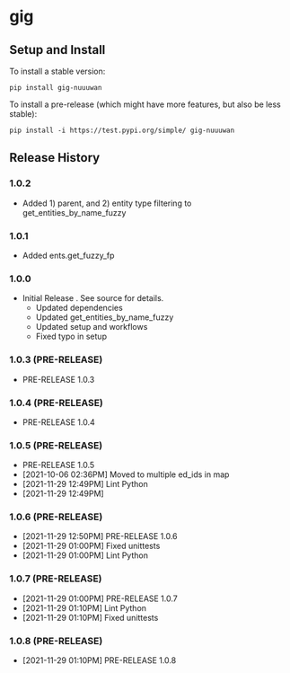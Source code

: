 # gig

## Setup and Install

To install a stable version:

```
pip install gig-nuuuwan
```

To install a pre-release (which might have more features, but also be
less stable):

```
pip install -i https://test.pypi.org/simple/ gig-nuuuwan
```

## Release History

### 1.0.2

*  Added 1) parent, and 2) entity type filtering to get_entities_by_name_fuzzy

### 1.0.1

* Added ents.get_fuzzy_fp

### 1.0.0

* Initial Release . See source for details.
  * Updated dependencies
  * Updated get_entities_by_name_fuzzy
  * Updated setup and workflows
  * Fixed typo in setup
### 1.0.3 (PRE-RELEASE)
  * PRE-RELEASE 1.0.3
### 1.0.4 (PRE-RELEASE)
  * PRE-RELEASE 1.0.4
### 1.0.5 (PRE-RELEASE)
  * PRE-RELEASE 1.0.5
  *  [2021-10-06 02:36PM] Moved to multiple ed_ids in map
  *  [2021-11-29 12:49PM] Lint Python
  *  [2021-11-29 12:49PM] 
### 1.0.6 (PRE-RELEASE)
  *  [2021-11-29 12:50PM] PRE-RELEASE 1.0.6
  *  [2021-11-29 01:00PM] Fixed unittests
  *  [2021-11-29 01:00PM] Lint Python
### 1.0.7 (PRE-RELEASE)
  *  [2021-11-29 01:00PM] PRE-RELEASE 1.0.7
  *  [2021-11-29 01:10PM] Lint Python
  *  [2021-11-29 01:10PM] Fixed unittests
### 1.0.8 (PRE-RELEASE)
  *  [2021-11-29 01:10PM] PRE-RELEASE 1.0.8
